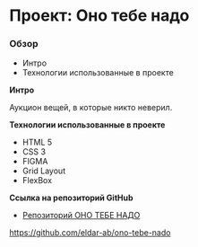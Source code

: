# Проект: Оно тебе надо

### Обзор
* Интро
* Технологии использованные в проекте

**Интро**

Аукцион вещей, в которые никто неверил.

**Технологии использованные в проекте**
* HTML 5
* CSS 3
* FIGMA
* Grid Layout
* FlexBox

<!-- **Ссылка на GitHub Pages**
* [ОНО ТЕБЕ НАДО]( https://eldar-ab.github.io/ono-tebe-nado/) -->


**Ссылка на репозиторий GitHub**
* [Репозиторий ОНО ТЕБЕ НАДО]( https://github.com/eldar-ab/ono-tebe-nado)

https://github.com/eldar-ab/ono-tebe-nado
